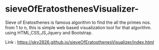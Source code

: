 # sieveOfEratosthenesVisualizer-
Sieve of Eratosthenes is famous algorithm to find the all the primes nos. from 1 to n, this is simple web based visualization tool for that algorithm. using HTML,CSS,JS,Jquery and Bootstrap.

Link : https://sky2826.github.io/sieveOfEratosthenesVisualizer/index.html

